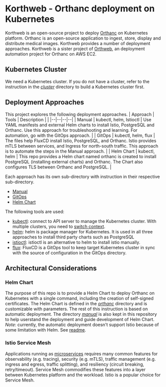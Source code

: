 # Korthweb - Orthanc deployment on Kubernetes
Korthweb is an open-source project to deploy [Orthanc](https://www.orthanc-server.com/) on Kubernetes platform. Orthanc is an open-source application to ingest, store, display and distribute medical images. Korthweb provides a number of deployment approaches. Korthweb is a sister project of [Orthweb](https://github.com/digihunch/orthweb), an deployment automation project for Orthanc on AWS EC2. 

## Kubernetes Cluster

We need a Kubernetes cluster. If you do not have a cluster, refer to the instruction in the *[cluster](https://github.com/digihunch/korthweb/tree/main/cluster)* directory to build a Kubernetes cluster first.


## Deployment Approaches
This project explores the following deployment approaches.
| Approach | Tools | Description |  |
|--|--|--|--|
| Manual | kubectl, helm, Istioctl | Use YAML manifests and external Helm charts to install Istio, PostgreSQL and Orthanc. Use this approach for troubleshooting and learning. For automation, go with the GitOps approach. | 
| GitOps | kubectl, helm, flux | The files help FluxCD install Istio, PostgreSQL, and Orthanc. Istio provides mTLS between services, and Ingress for north-south traffic. This approach is to automate the steps in the Manual approach. |
| Helm Chart | kubectl, helm  | This repo provides a Helm chart named orthanc is created to install PostgreSQL (installing external charts) and Orthanc. The Chart also configures TLS between Orthanc and PostgreSQL.  |

Each approach has its own sub-directory with instruction in their respective sub-directory.
* [Manual](https://github.com/digihunch/korthweb/tree/main/manual)
* [GitOps](https://github.com/digihunch/korthweb/tree/main/gitops)
* [Helm Chart](https://github.com/digihunch/korthweb/tree/main/helm)

The following tools are used:
* [kubectl](https://kubernetes.io/docs/tasks/tools/#kubectl): connect to API server to manage the Kubernetes cluster. With multiple clusters, you need to [switch context](https://kubernetes.io/docs/tasks/access-application-cluster/configure-access-multiple-clusters/).
* [helm](https://helm.sh/docs/intro/install/): helm is package manager for Kubernetes. It is used in all three approaches to install third party charts such as PostgreSQL
* [istioctl](https://helm.sh/docs/intro/install/): istioctl is an alternative to helm to install istio manually.
* [flux](https://fluxcd.io/docs/): FluxCD is a GitOps tool to keep target Kubernetes cluster in sync with the source of configuration in the GitOps directory.

## Architectural Considerations

### Helm Chart
The purpose of this repo is to provide a Helm Chart to deploy Orthanc on Kubernetes with a single command, including the creation of self-signed certificates. The Helm Chart is defined in the *[orthanc](https://github.com/digihunch/korthweb/tree/main/orthanc)* directory and is customizable with parameters. The rest of this instruction is based on automatic deployment.
The directory *[manual](https://github.com/digihunch/korthweb/tree/main/manual)* is also kept in this repository to help userstand the deployment and guide development of Helm Chart.
*Note*: currently, the automatic deployment doesn't support Istio because of some limitation with Helm. See [readme](https://github.com/digihunch/korthweb/blob/main/istio/README.md).

### Istio Service Mesh
Applications running as [microservices](https://www.digihunch.com/2021/11/from-microservice-to-service-mesh/) requires many common features for observability (e.g. tracing), security (e.g. mTLS), traffic management (e.g. ingress and egress, traffic splitting), and resiliency (circuit breaking, retry/timeout). Service Mesh commodifies these features into a layer between Kubernetes platform and the workload. Istio is a popular choice for Service Mesh. 





